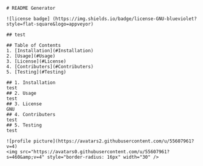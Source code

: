 
    # README Generator

    ![license badge] (https://img.shields.io/badge/license-GNU-blueviolet?style=flat-square&logo=appveyor)

    ## test

    ## Table of Contents
    1. [Installation](#Installation)
    2. [Usage](#Usage)
    3. [License](#License)
    4. [Contributers](#Contributers)
    5. [Testing](#Testing)

    ## 1. Installation
    test
    ## 2. Usage
    test
    ## 3. License
    GNU
    ## 4. Contributers
    test
    ## 5. Testing
    test

    ![profile picture](https://avatars2.githubusercontent.com/u/55607961?v=4)
    <img src="https://avatars0.githubusercontent.com/u/55607961?s=460&amp;v=4" style="border-radius: 16px" width="30" />
